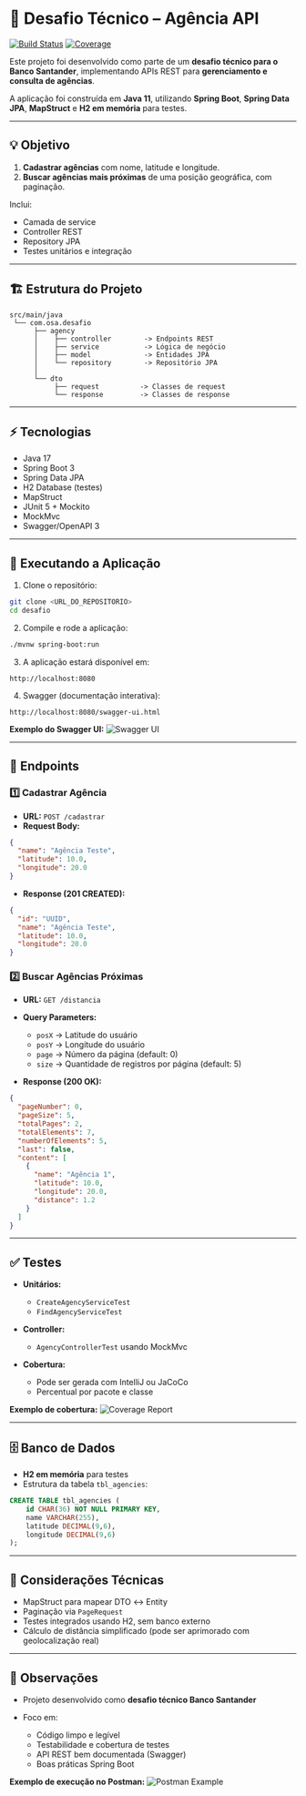 # 🏦 Desafio Técnico – Agência API

[![Build Status](https://img.shields.io/badge/build-passing-brightgreen)](https://github.com/seuusuario/repositorio)
[![Coverage](https://img.shields.io/badge/coverage-90%25-brightgreen)](https://github.com/seuusuario/repositorio)

Este projeto foi desenvolvido como parte de um **desafio técnico para o Banco Santander**, implementando APIs REST para **gerenciamento e consulta de agências**.

A aplicação foi construída em **Java 11**, utilizando **Spring Boot**, **Spring Data JPA**, **MapStruct** e **H2 em memória** para testes.

---

## 💡 Objetivo

1. **Cadastrar agências** com nome, latitude e longitude.
2. **Buscar agências mais próximas** de uma posição geográfica, com paginação.

Inclui:

* Camada de service
* Controller REST
* Repository JPA
* Testes unitários e integração

---

## 🏗️ Estrutura do Projeto

```
src/main/java
 └── com.osa.desafio
      ├── agency
      │    ├── controller        -> Endpoints REST
      │    ├── service           -> Lógica de negócio
      │    ├── model             -> Entidades JPA
      │    └── repository        -> Repositório JPA
      │
      └── dto
           ├── request          -> Classes de request
           └── response         -> Classes de response
```

---

## ⚡ Tecnologias

* Java 17
* Spring Boot 3
* Spring Data JPA
* H2 Database (testes)
* MapStruct
* JUnit 5 + Mockito
* MockMvc
* Swagger/OpenAPI 3

---

## 🚀 Executando a Aplicação

1. Clone o repositório:

```bash
git clone <URL_DO_REPOSITORIO>
cd desafio
```

2. Compile e rode a aplicação:

```bash
./mvnw spring-boot:run
```

3. A aplicação estará disponível em:

```
http://localhost:8080
```

4. Swagger (documentação interativa):

```
http://localhost:8080/swagger-ui.html
```

**Exemplo do Swagger UI:**
![Swagger UI](docs/swagger-ui.png)

---

## 📝 Endpoints

### 1️⃣ Cadastrar Agência

* **URL:** `POST /cadastrar`
* **Request Body:**

```json
{
  "name": "Agência Teste",
  "latitude": 10.0,
  "longitude": 20.0
}
```

* **Response (201 CREATED):**

```json
{
  "id": "UUID",
  "name": "Agência Teste",
  "latitude": 10.0,
  "longitude": 20.0
}
```

### 2️⃣ Buscar Agências Próximas

* **URL:** `GET /distancia`

* **Query Parameters:**

    * `posX` → Latitude do usuário
    * `posY` → Longitude do usuário
    * `page` → Número da página (default: 0)
    * `size` → Quantidade de registros por página (default: 5)

* **Response (200 OK):**

```json
{
  "pageNumber": 0,
  "pageSize": 5,
  "totalPages": 2,
  "totalElements": 7,
  "numberOfElements": 5,
  "last": false,
  "content": [
    {
      "name": "Agência 1",
      "latitude": 10.0,
      "longitude": 20.0,
      "distance": 1.2
    }
  ]
}
```

---

## ✅ Testes

* **Unitários:**

    * `CreateAgencyServiceTest`
    * `FindAgencyServiceTest`

* **Controller:**

    * `AgencyControllerTest` usando MockMvc

* **Cobertura:**

    * Pode ser gerada com IntelliJ ou JaCoCo
    * Percentual por pacote e classe

**Exemplo de cobertura:**
![Coverage Report](docs/coverage-report.png)

---

## 🗄️ Banco de Dados

* **H2 em memória** para testes
* Estrutura da tabela `tbl_agencies`:

```sql
CREATE TABLE tbl_agencies (
    id CHAR(36) NOT NULL PRIMARY KEY,
    name VARCHAR(255),
    latitude DECIMAL(9,6),
    longitude DECIMAL(9,6)
);
```

---

## 🔧 Considerações Técnicas

* MapStruct para mapear DTO ↔ Entity
* Paginação via `PageRequest`
* Testes integrados usando H2, sem banco externo
* Cálculo de distância simplificado (pode ser aprimorado com geolocalização real)

---

## 📝 Observações

* Projeto desenvolvido como **desafio técnico Banco Santander**
* Foco em:

    * Código limpo e legível
    * Testabilidade e cobertura de testes
    * API REST bem documentada (Swagger)
    * Boas práticas Spring Boot

**Exemplo de execução no Postman:**
![Postman Example](docs/postman-example.png)

